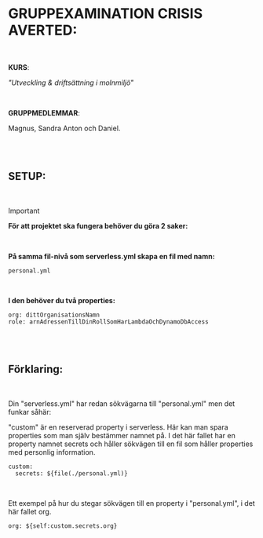 # GRUPPEXAMINATION CRISIS AVERTED:

<br>

**KURS**:

_"Utveckling & driftsättning i molnmiljö"_

<br>

**GRUPPMEDLEMMAR**:

Magnus, Sandra Anton och Daniel.

<br>
<br>

## SETUP:

<br>

> [!IMPORTANT]  
> **För att projektet ska fungera behöver du göra 2 saker:**

<br>

**På samma fil-nivå som serverless.yml skapa en fil med namn:**

```
personal.yml
```

<br>

**I den behöver du två properties:**

```
org: dittOrganisationsNamn
role: arnAdressenTillDinRollSomHarLambdaOchDynamoDbAccess
```

<br>
<br>

## Förklaring:

<br>

Din "serverless.yml" har redan sökvägarna till "personal.yml" men det funkar såhär:

"custom" är en reserverad property i serverless. Här kan man spara properties som man själv bestämmer namnet på. I det här fallet har en property namnet secrets och håller sökvägen till en fil som håller properties med personlig information.

```
custom:
  secrets: ${file(./personal.yml)}
```

<br>

Ett exempel på hur du stegar sökvägen till en property i "personal.yml", i det här fallet org.

```
org: ${self:custom.secrets.org}
```

